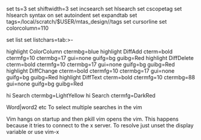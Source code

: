 set ts=3
set shiftwidth=3
set incsearch
set hlsearch
set cscopetag
set hlsearch
syntax on
set autoindent
set expandtab
set tags=/local/scratch/$USER/mtas_design//tags
set cursorline
set colorcolumn=110

set list
set listchars=tab:>-

highlight ColorColumn ctermbg=blue
highlight DiffAdd    cterm=bold ctermfg=10 ctermbg=17 gui=none guifg=bg guibg=Red
highlight DiffDelete cterm=bold ctermfg=10 ctermbg=17 gui=none guifg=bg guibg=Red
highlight DiffChange cterm=bold ctermfg=10 ctermbg=17 gui=none guifg=bg guibg=Red
highlight DiffText   cterm=bold ctermfg=10 ctermbg=88 gui=none guifg=bg guibg=Red

hi Search ctermbg=LightYellow
hi Search ctermfg=DarkRed


Word|word2 etc To select multiple searches in the vim

Vim hangs on startup and then pkill vim opens the vim. This happens because it tries to connect to the x server. To resolve just unset the display variable or use vim-x